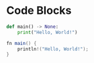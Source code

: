 # Code Blocks

```python
def main() -> None:
    print("Hello, World!")
```

```cs
fn main() {
    println!("Hello, World!");
}
```
